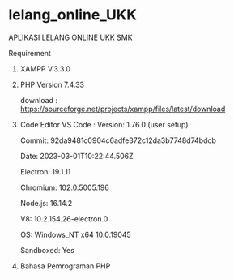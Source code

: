 # lelang_online_UKK

APLIKASI LELANG ONLINE UKK SMK

Requirement
1. XAMPP V.3.3.0
2. PHP Version 7.4.33 

   download : https://sourceforge.net/projects/xampp/files/latest/download
3. Code Editor
    VS Code : Version: 1.76.0 (user setup)
    
    Commit: 92da9481c0904c6adfe372c12da3b7748d74bdcb
    
    Date: 2023-03-01T10:22:44.506Z
    
    Electron: 19.1.11
   
    Chromium: 102.0.5005.196
    
    Node.js: 16.14.2
    
    V8: 10.2.154.26-electron.0
    
    OS: Windows_NT x64 10.0.19045
    
    Sandboxed: Yes
    
4. Bahasa Pemrograman PHP

